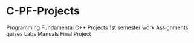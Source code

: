 # C-PF-Projects
Programming Fundamental C++ Projects
1st semester work
Assignments
quizes
Labs Manuals
Final Project
